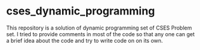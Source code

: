 # cses_dynamic_programming
This repository is a solution of dynamic programming set of CSES Problem set. I tried to provide comments in most of the code so that 
any one can get a brief idea about the code and try to write code on on its own.
